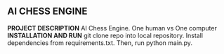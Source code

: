 ## AI CHESS ENGINE
**PROJECT DESCRIPTION**
AI Chess Engine. One human vs One computer
**INSTALLATION AND RUN**
git clone repo into local repository. Install dependencies from requirements.txt. Then, run python main.py.

